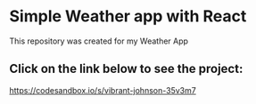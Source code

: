# Simple Weather app with React
This repository was created for my Weather App 

## Click on the link below to see the project: 
https://codesandbox.io/s/vibrant-johnson-35v3m7
